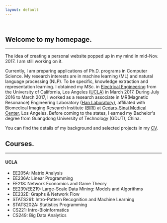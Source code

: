 ```yaml
---
layout: default
---
```


&nbsp;

## [](#header-2)Welcome to my homepage.

* * *

The idea of creating a personal website popped up in my mind in mid-Nov. 2017. I am still working on it.

Currently, I am preparing applications of Ph.D. programs in Computer Science. My research interests are in machine learning (ML) and natural language processing (NLP). To be specific, knowledge extraction and representation learning. I obtained my MSc. in [Electrical Engineering](http://www.ee.ucla.edu) from the University of California, Los Angeles ([UCLA](http://www.ucla.edu)) in March 2017. During July 2016 to March 2017, I worked as a research associate in MR(Magnetic Resonance) Engineering Laboratory ([Han Laboratory](https://www.cedars-sinai.edu/Research/Research-Labs/Han-Lab/)), affiliated with Biomedical Imaging Research Institute ([BIRI](https://www.cedars-sinai.edu/Research/Departments-and-Institutes/Biomedical-Imaging-Research-Institute/)) at [Cedars-Sinai Medical Center](https://www.cedars-sinai.org), Los Angeles. Before coming to the states, I earned my Bachelor's degree from Guangdong University of Technology (GDUT), China. 

You can find the details of my background and selected projects in my [CV](https://drive.google.com/file/d/1Q4Yq-M9fUDralIMmXnZe56IkdZqHXsoD/view?usp=sharing).

## [](#header-2)Courses.

* * *

#### [](#header-4)UCLA
* EE205A: Matrix Analysis
* EE236A: Linear Programming
* EE218: Network Economics and Game Theory
* EE239/EE219: Large-Scale Data Mining: Models and Algorithms
* EE232E: Graphs & Network Flow
* STATS261: Intro-Pattern Recognition and Machine Learning
* STATS202A: Statistics Programming
* CS221: Intro-Bioinformatics
* CS249: Big Data Analytics